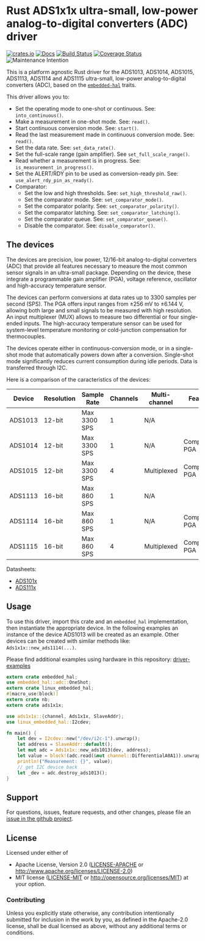 # Rust ADS1x1x ultra-small, low-power analog-to-digital converters (ADC) driver

[![crates.io](https://img.shields.io/crates/v/ads1x1x.svg)](https://crates.io/crates/ads1x1x)
[![Docs](https://docs.rs/ads1x1x/badge.svg)](https://docs.rs/ads1x1x)
[![Build Status](https://travis-ci.org/eldruin/ads1x1x-rs.svg?branch=master)](https://travis-ci.org/eldruin/ads1x1x-rs)
[![Coverage Status](https://coveralls.io/repos/github/eldruin/ads1x1x-rs/badge.svg?branch=master)](https://coveralls.io/github/eldruin/ads1x1x-rs?branch=master)
![Maintenance Intention](https://img.shields.io/badge/maintenance-actively--developed-brightgreen.svg)

This is a platform agnostic Rust driver for the ADS1013, ADS1014, ADS1015,
ADS1113, ADS1114 and ADS1115 ultra-small, low-power
analog-to-digital converters (ADC), based on the [`embedded-hal`] traits.

[`embedded-hal`]: https://github.com/rust-embedded/embedded-hal

This driver allows you to:
- Set the operating mode to one-shot or continuous. See: `into_continuous()`.
- Make a measurement in one-shot mode. See: `read()`.
- Start continuous conversion mode. See: `start()`.
- Read the last measurement made in continuous conversion mode. See: `read()`.
- Set the data rate. See: `set_data_rate()`.
- Set the full-scale range (gain amplifier). See `set_full_scale_range()`.
- Read whether a measurement is in progress. See: `is_measurement_in_progress()`.
- Set the ALERT/RDY pin to be used as conversion-ready pin. See: `use_alert_rdy_pin_as_ready()`.
- Comparator:
    - Set the low and high thresholds. See: `set_high_threshold_raw()`.
    - Set the comparator mode. See: `set_comparator_mode()`.
    - Set the comparator polarity. See: `set_comparator_polarity()`.
    - Set the comparator latching. See: `set_comparator_latching()`.
    - Set the comparator queue. See: `set_comparator_queue()`.
    - Disable the comparator. See: `disable_comparator()`.

## The devices

The devices are precision, low power, 12/16-bit analog-to-digital
converters (ADC) that provide all features necessary to measure the most
common sensor signals in an ultra-small package. Depending on the device,
these  integrate a programmable gain amplifier (PGA), voltage reference,
oscillator and high-accuracy temperature sensor.

The devices can perform conversions at data rates up to 3300 samples per
second (SPS). The PGA offers input ranges from ±256 mV to ±6.144 V,
allowing both large and small signals to be measured with high resolution.
An input multiplexer (MUX) allows to measure two differential or four
single-ended inputs. The high-accuracy temperature sensor can be used for
system-level temperature monitoring or cold-junction compensation for
thermocouples.

The devices operate either in continuous-conversion mode, or in a
single-shot mode that automatically powers down after a conversion.
Single-shot mode significantly reduces current consumption during idle
periods. Data is transferred through I2C.

Here is a comparison of the caracteristics of the devices:

| Device  | Resolution | Sample Rate  | Channels | Multi-channel | Features        |
|---------|------------|--------------|----------|---------------|-----------------|
| ADS1013 | 12-bit     | Max 3300 SPS | 1        | N/A           |                 |
| ADS1014 | 12-bit     | Max 3300 SPS | 1        | N/A           | Comparator, PGA |
| ADS1015 | 12-bit     | Max 3300 SPS | 4        | Multiplexed   | Comparator, PGA |
| ADS1113 | 16-bit     | Max 860 SPS  | 1        | N/A           |                 |
| ADS1114 | 16-bit     | Max 860 SPS  | 1        | N/A           | Comparator, PGA |
| ADS1115 | 16-bit     | Max 860 SPS  | 4        | Multiplexed   | Comparator, PGA |

Datasheets:
- [ADS101x](http://www.ti.com/lit/ds/symlink/ads1015.pdf)
- [ADS111x](http://www.ti.com/lit/ds/symlink/ads1115.pdf)

## Usage

To use this driver, import this crate and an `embedded_hal` implementation,
then instantiate the appropriate device.
In the following examples an instance of the device ADS1013 will be created
as an example. Other devices can be created with similar methods like:
`Ads1x1x::new_ads1114(...)`.

Please find additional examples using hardware in this repository: [driver-examples]

[driver-examples]: https://github.com/eldruin/driver-examples

```rust
extern crate embedded_hal;
use embedded_hal::adc::OneShot;
extern crate linux_embedded_hal;
#[macro_use(block)]
extern crate nb;
extern crate ads1x1x;

use ads1x1x::{channel, Ads1x1x, SlaveAddr};
use linux_embedded_hal::I2cdev;

fn main() {
    let dev = I2cdev::new("/dev/i2c-1").unwrap();
    let address = SlaveAddr::default();
    let mut adc = Ads1x1x::new_ads1013(dev, address);
    let value = block!(adc.read(&mut channel::DifferentialA0A1)).unwrap();
    println!("Measurement: {}", value);
    // get I2C device back
    let _dev = adc.destroy_ads1013();
}
```

## Support

For questions, issues, feature requests, and other changes, please file an
[issue in the github project](https://github.com/eldruin/ads1x1x-rs/issues).

## License

Licensed under either of

 * Apache License, Version 2.0 ([LICENSE-APACHE](LICENSE-APACHE) or
   http://www.apache.org/licenses/LICENSE-2.0)
 * MIT license ([LICENSE-MIT](LICENSE-MIT) or
   http://opensource.org/licenses/MIT) at your option.

### Contributing

Unless you explicitly state otherwise, any contribution intentionally submitted
for inclusion in the work by you, as defined in the Apache-2.0 license, shall
be dual licensed as above, without any additional terms or conditions.

